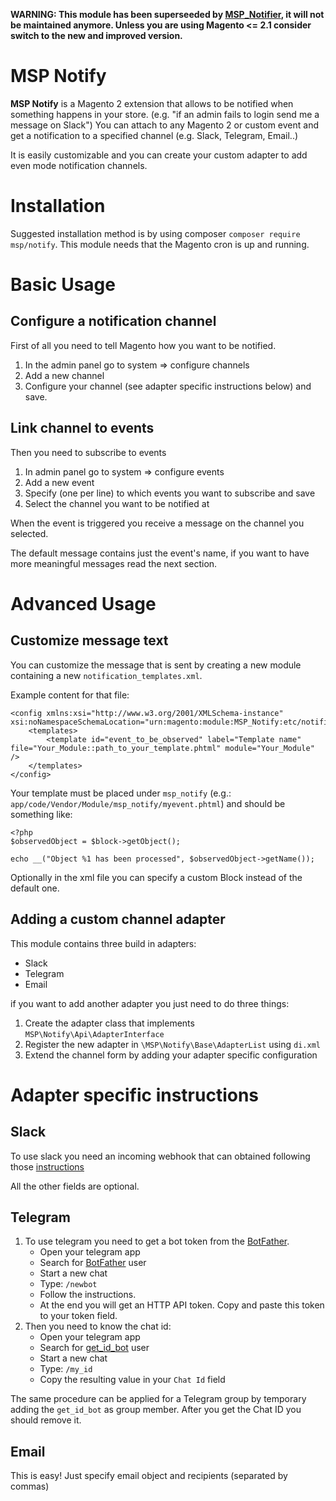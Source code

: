 <strong> WARNING: This module has been superseeded by [MSP_Notifier](https://github.com/magespecialist/notifier-all), it will not be maintained anymore. Unless you are using Magento &lt;= 2.1 consider switch to the new and improved version.</strong>

MSP Notify
==========

**MSP Notify** is a Magento 2 extension that allows to be notified when something happens in your store. (e.g. "if an admin fails to login send me a message on Slack")
You can attach to any Magento 2 or custom event and get a notification to a specified channel (e.g. Slack, Telegram, Email..)

It is easily customizable and you can create your custom adapter to add even mode notification channels.

Installation
============

Suggested installation method is by using composer `composer require msp/notify`. This module needs that the Magento cron is up and running.


Basic Usage
===========

Configure a notification channel
--------------------------------
First of all you need to tell Magento how you want to be notified.

1. In the admin panel go to system => configure channels
2. Add a new channel
3. Configure your channel (see adapter specific instructions below) and save.

Link channel to events
----------------------
Then you need to subscribe to events

1. In admin panel go to system => configure events
2. Add a new event
3. Specify (one per line) to which events you want to subscribe and save
4. Select the channel you want to be notified at

When the event is triggered you receive a message on the channel you selected.

The default message contains just the event's name, if you want to have more meaningful messages read the next section.

Advanced Usage
==============

Customize message text
----------------------

You can customize the message that is sent by creating a new module containing a new `notification_templates.xml`.

Example content for that file:

```
<config xmlns:xsi="http://www.w3.org/2001/XMLSchema-instance" xsi:noNamespaceSchemaLocation="urn:magento:module:MSP_Notify:etc/notification_templates.xsd">
    <templates>
        <template id="event_to_be_observed" label="Template name" file="Your_Module::path_to_your_template.phtml" module="Your_Module" />
    </templates>
</config>
```

Your template must be placed under `msp_notify` (e.g.: `app/code/Vendor/Module/msp_notify/myevent.phtml`) and should be something like:

```
<?php
$observedObject = $block->getObject();

echo __("Object %1 has been processed", $observedObject->getName());
```

Optionally in the xml file you can specify a custom Block instead of the default one.

Adding a custom channel adapter
-------------------------------

This module contains three build in adapters:

* Slack
* Telegram
* Email

if you want to add another adapter you just need to do three things:

1. Create the adapter class that implements `MSP\Notify\Api\AdapterInterface`
2. Register the new adapter in `\MSP\Notify\Base\AdapterList` using `di.xml`
3. Extend the channel form by adding your adapter specific configuration


Adapter specific instructions
=============================

Slack
-----

To use slack you need an incoming webhook that can obtained following those [instructions](https://api.slack.com/incoming-webhooks)

All the other fields are optional.

Telegram
--------

1. To use telegram you need to get a bot token from the [BotFather](https://telegram.me/botfather).
    - Open your telegram app
    - Search for  [BotFather](https://telegram.me/BotFather) user
    - Start a new chat
    - Type: `/newbot`
    - Follow the instructions.
    - At the end you will get an HTTP API token. Copy and paste this token to your token field.
2. Then you need to know the chat id:
    - Open your telegram app
    - Search for  [get_id_bot](https://telegram.me/get_id_bot) user
    - Start a new chat
    - Type: `/my_id`
    - Copy the resulting value in your `Chat Id` field

The same procedure can be applied for a Telegram group by temporary adding the `get_id_bot` as group member.
After you get the Chat ID you should remove it.

     
Email
-----

This is easy! Just specify email object and recipients (separated by commas)
